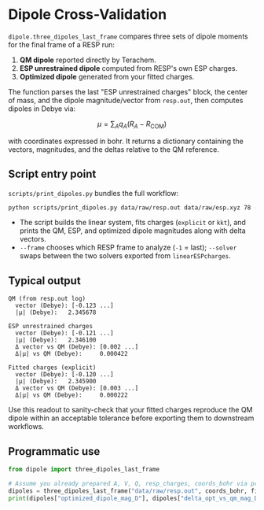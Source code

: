 # Dipole Cross-Validation

`dipole.three_dipoles_last_frame` compares three sets of dipole moments for the final frame of a RESP run:

1. **QM dipole** reported directly by Terachem.
2. **ESP unrestrained dipole** computed from RESP's own ESP charges.
3. **Optimized dipole** generated from your fitted charges.

The function parses the last "ESP unrestrained charges" block, the center of mass, and the dipole magnitude/vector from `resp.out`, then computes dipoles in Debye via:

$$
\mu = \sum_A q_A (R_A - R_{\text{COM}})
$$

with coordinates expressed in bohr. It returns a dictionary containing the vectors, magnitudes, and the deltas relative to the QM reference.

## Script entry point

`scripts/print_dipoles.py` bundles the full workflow:

```bash
python scripts/print_dipoles.py data/raw/resp.out data/raw/esp.xyz 78 --frame -1 --solver explicit
```

- The script builds the linear system, fits charges (`explicit` or `kkt`), and prints the QM, ESP, and optimized dipole magnitudes along with delta vectors.
- `--frame` chooses which RESP frame to analyze (`-1` = last); `--solver` swaps between the two solvers exported from `linearESPcharges`.

## Typical output

```
QM (from resp.out log)
  vector (Debye): [-0.123 ...]
  |μ| (Debye):   2.345678

ESP unrestrained charges
  vector (Debye): [-0.121 ...]
  |μ| (Debye):   2.346100
  Δ vector vs QM (Debye): [0.002 ...]
  Δ|μ| vs QM (Debye):     0.000422

Fitted charges (explicit)
  vector (Debye): [-0.120 ...]
  |μ| (Debye):   2.345900
  Δ vector vs QM (Debye): [0.003 ...]
  Δ|μ| vs QM (Debye):     0.000222
```

Use this readout to sanity-check that your fitted charges reproduce the QM dipole within an acceptable tolerance before exporting them to downstream workflows.

## Programmatic use

```python
from dipole import three_dipoles_last_frame

# Assume you already prepared A, V, Q, resp_charges, coords_bohr via prepare_linear_system(..., return_positions=True)
dipoles = three_dipoles_last_frame("data/raw/resp.out", coords_bohr, fitted_result["q"])
print(dipoles["optimized_dipole_mag_D"], dipoles["delta_opt_vs_qm_mag_D"])
```

